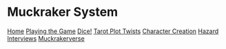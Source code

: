 # Muckraker System

[Home](index.md) [Playing the Game](intro.md) [Dice!](dice.md) [Tarot Plot Twists](plot.md) [Character Creation](character.md) [Hazard](hazard.md) [Interviews](interviews.md) [Muckrakerverse](muckrakerverse.md)
